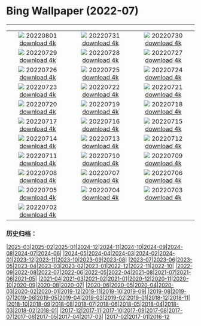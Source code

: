 # Bing Wallpaper (2022-07)
**************
| | | |
|:-:|:-:|:-:|
| ![](https://www.bing.com/th?id=OHR.NoctilucentClouds_EN-CA1117436329_1920x1080.jpg) 20220801 [download 4k](https://www.bing.com/th?id=OHR.NoctilucentClouds_EN-CA1117436329_UHD.jpg) | ![](https://www.bing.com/th?id=OHR.FiordlandRainforest_EN-CA0972216564_1920x1080.jpg) 20220731 [download 4k](https://www.bing.com/th?id=OHR.FiordlandRainforest_EN-CA0972216564_UHD.jpg) | ![](https://www.bing.com/th?id=OHR.FourTigresses_EN-CA0727642933_1920x1080.jpg) 20220730 [download 4k](https://www.bing.com/th?id=OHR.FourTigresses_EN-CA0727642933_UHD.jpg) |
| ![](https://www.bing.com/th?id=OHR.TobermoryRocks_EN-CA2287983314_1920x1080.jpg) 20220729 [download 4k](https://www.bing.com/th?id=OHR.TobermoryRocks_EN-CA2287983314_UHD.jpg) | ![](https://www.bing.com/th?id=OHR.NabateanTomb_EN-CA5668625220_1920x1080.jpg) 20220728 [download 4k](https://www.bing.com/th?id=OHR.NabateanTomb_EN-CA5668625220_UHD.jpg) | ![](https://www.bing.com/th?id=OHR.MangroveDay_EN-CA5528092528_1920x1080.jpg) 20220727 [download 4k](https://www.bing.com/th?id=OHR.MangroveDay_EN-CA5528092528_UHD.jpg) |
| ![](https://www.bing.com/th?id=OHR.MGRBrighton_EN-CA5317256826_1920x1080.jpg) 20220726 [download 4k](https://www.bing.com/th?id=OHR.MGRBrighton_EN-CA5317256826_UHD.jpg) | ![](https://www.bing.com/th?id=OHR.AmeliaEarhart_EN-CA9720878110_1920x1080.jpg) 20220725 [download 4k](https://www.bing.com/th?id=OHR.AmeliaEarhart_EN-CA9720878110_UHD.jpg) | ![](https://www.bing.com/th?id=OHR.FoxgloveHawkmoth_EN-CA4802718857_1920x1080.jpg) 20220724 [download 4k](https://www.bing.com/th?id=OHR.FoxgloveHawkmoth_EN-CA4802718857_UHD.jpg) |
| ![](https://www.bing.com/th?id=OHR.SGIMontenegro_EN-CA4644076669_1920x1080.jpg) 20220723 [download 4k](https://www.bing.com/th?id=OHR.SGIMontenegro_EN-CA4644076669_UHD.jpg) | ![](https://www.bing.com/th?id=OHR.AbbeyGardens_EN-CA4408483942_1920x1080.jpg) 20220722 [download 4k](https://www.bing.com/th?id=OHR.AbbeyGardens_EN-CA4408483942_UHD.jpg) | ![](https://www.bing.com/th?id=OHR.MoonPhases_EN-CA4233080248_1920x1080.jpg) 20220721 [download 4k](https://www.bing.com/th?id=OHR.MoonPhases_EN-CA4233080248_UHD.jpg) |
| ![](https://www.bing.com/th?id=OHR.TwoJackLake_EN-CA6372397264_1920x1080.jpg) 20220720 [download 4k](https://www.bing.com/th?id=OHR.TwoJackLake_EN-CA6372397264_UHD.jpg) | ![](https://www.bing.com/th?id=OHR.OmijimaIsland_EN-CA4120319818_1920x1080.jpg) 20220719 [download 4k](https://www.bing.com/th?id=OHR.OmijimaIsland_EN-CA4120319818_UHD.jpg) | ![](https://www.bing.com/th?id=OHR.CoyoteButtes_EN-CA4001824165_1920x1080.jpg) 20220718 [download 4k](https://www.bing.com/th?id=OHR.CoyoteButtes_EN-CA4001824165_UHD.jpg) |
| ![](https://www.bing.com/th?id=OHR.AmericanGoldfinch_EN-CA3873335192_1920x1080.jpg) 20220717 [download 4k](https://www.bing.com/th?id=OHR.AmericanGoldfinch_EN-CA3873335192_UHD.jpg) | ![](https://www.bing.com/th?id=OHR.Arrone_EN-CA3738047256_1920x1080.jpg) 20220716 [download 4k](https://www.bing.com/th?id=OHR.Arrone_EN-CA3738047256_UHD.jpg) | ![](https://www.bing.com/th?id=OHR.BabyLemons_EN-CA3596946863_1920x1080.jpg) 20220715 [download 4k](https://www.bing.com/th?id=OHR.BabyLemons_EN-CA3596946863_UHD.jpg) |
| ![](https://www.bing.com/th?id=OHR.BasaltGiants_EN-CA3440264817_1920x1080.jpg) 20220714 [download 4k](https://www.bing.com/th?id=OHR.BasaltGiants_EN-CA3440264817_UHD.jpg) | ![](https://www.bing.com/th?id=OHR.SpiralHill_EN-CA3284860853_1920x1080.jpg) 20220713 [download 4k](https://www.bing.com/th?id=OHR.SpiralHill_EN-CA3284860853_UHD.jpg) | ![](https://www.bing.com/th?id=OHR.BarcelonaPop_EN-CA3173324613_1920x1080.jpg) 20220712 [download 4k](https://www.bing.com/th?id=OHR.BarcelonaPop_EN-CA3173324613_UHD.jpg) |
| ![](https://www.bing.com/th?id=OHR.OludenizTurkey_EN-CA3003079652_1920x1080.jpg) 20220711 [download 4k](https://www.bing.com/th?id=OHR.OludenizTurkey_EN-CA3003079652_UHD.jpg) | ![](https://www.bing.com/th?id=OHR.DolomitesMW_EN-CA2897586503_1920x1080.jpg) 20220710 [download 4k](https://www.bing.com/th?id=OHR.DolomitesMW_EN-CA2897586503_UHD.jpg) | ![](https://www.bing.com/th?id=OHR.StampedeBand_EN-CA3607523189_1920x1080.jpg) 20220709 [download 4k](https://www.bing.com/th?id=OHR.StampedeBand_EN-CA3607523189_UHD.jpg) |
| ![](https://www.bing.com/th?id=OHR.HecetaHead_EN-CA6158400996_1920x1080.jpg) 20220708 [download 4k](https://www.bing.com/th?id=OHR.HecetaHead_EN-CA6158400996_UHD.jpg) | ![](https://www.bing.com/th?id=OHR.KissingPuffins_EN-CA2404199050_1920x1080.jpg) 20220707 [download 4k](https://www.bing.com/th?id=OHR.KissingPuffins_EN-CA2404199050_UHD.jpg) | ![](https://www.bing.com/th?id=OHR.FannetteIsland_EN-CA2326208339_1920x1080.jpg) 20220706 [download 4k](https://www.bing.com/th?id=OHR.FannetteIsland_EN-CA2326208339_UHD.jpg) |
| ![](https://www.bing.com/th?id=OHR.SharavatiBridge_EN-CA1959630456_1920x1080.jpg) 20220705 [download 4k](https://www.bing.com/th?id=OHR.SharavatiBridge_EN-CA1959630456_UHD.jpg) | ![](https://www.bing.com/th?id=OHR.SummerDogs_EN-CA1820596669_1920x1080.jpg) 20220704 [download 4k](https://www.bing.com/th?id=OHR.SummerDogs_EN-CA1820596669_UHD.jpg) | ![](https://www.bing.com/th?id=OHR.HalfwayDay_EN-CA1603172299_1920x1080.jpg) 20220703 [download 4k](https://www.bing.com/th?id=OHR.HalfwayDay_EN-CA1603172299_UHD.jpg) |
| ![](https://www.bing.com/th?id=OHR.OttawaRiver_EN-CA6009390564_1920x1080.jpg) 20220702 [download 4k](https://www.bing.com/th?id=OHR.OttawaRiver_EN-CA6009390564_UHD.jpg) |  |  |

### 历史归档：

|[2025-03](/../2025-03/2025-03.md)|[2025-02](/../2025-02/2025-02.md)|[2025-01](/../2025-01/2025-01.md)|[2024-12](/../2024-12/2024-12.md)|[2024-11](/../2024-11/2024-11.md)|[2024-10](/../2024-10/2024-10.md)|[2024-09](/../2024-09/2024-09.md)|[2024-08](/../2024-08/2024-08.md)|[2024-07](/../2024-07/2024-07.md)|[2024-06](/../2024-06/2024-06.md)|
|[2024-05](/../2024-05/2024-05.md)|[2024-04](/../2024-04/2024-04.md)|[2024-03](/../2024-03/2024-03.md)|[2024-02](/../2024-02/2024-02.md)|[2024-01](/../2024-01/2024-01.md)|[2023-12](/../2023-12/2023-12.md)|[2023-11](/../2023-11/2023-11.md)|[2023-10](/../2023-10/2023-10.md)|[2023-09](/../2023-09/2023-09.md)|[2023-08](/../2023-08/2023-08.md)|
|[2023-07](/../2023-07/2023-07.md)|[2023-06](/../2023-06/2023-06.md)|[2023-05](/../2023-05/2023-05.md)|[2023-04](/../2023-04/2023-04.md)|[2023-03](/../2023-03/2023-03.md)|[2023-02](/../2023-02/2023-02.md)|[2023-01](/../2023-01/2023-01.md)|[2022-12](/../2022-12/2022-12.md)|[2022-11](/../2022-11/2022-11.md)|[2022-10](/../2022-10/2022-10.md)|
|[2022-09](/../2022-09/2022-09.md)|[2022-08](/../2022-08/2022-08.md)|[2022-07](/2022-07.md)|[2022-06](/../2022-06/2022-06.md)|[2022-05](/../2022-05/2022-05.md)|[2022-04](/../2022-04/2022-04.md)|[2021-08](/../2021-08/2021-08.md)|[2021-07](/../2021-07/2021-07.md)|[2021-06](/../2021-06/2021-06.md)|[2021-05](/../2021-05/2021-05.md)|
|[2021-04](/../2021-04/2021-04.md)|[2021-03](/../2021-03/2021-03.md)|[2021-02](/../2021-02/2021-02.md)|[2021-01](/../2021-01/2021-01.md)|[2020-12](/../2020-12/2020-12.md)|[2020-11](/../2020-11/2020-11.md)|[2020-10](/../2020-10/2020-10.md)|[2020-09](/../2020-09/2020-09.md)|[2020-08](/../2020-08/2020-08.md)|[2020-07](/../2020-07/2020-07.md)|
|[2020-06](/../2020-06/2020-06.md)|[2020-05](/../2020-05/2020-05.md)|[2020-04](/../2020-04/2020-04.md)|[2020-03](/../2020-03/2020-03.md)|[2020-02](/../2020-02/2020-02.md)|[2020-01](/../2020-01/2020-01.md)|[2019-12](/../2019-12/2019-12.md)|[2019-11](/../2019-11/2019-11.md)|[2019-10](/../2019-10/2019-10.md)|[2019-09](/../2019-09/2019-09.md)|
|[2019-08](/../2019-08/2019-08.md)|[2019-07](/../2019-07/2019-07.md)|[2019-06](/../2019-06/2019-06.md)|[2019-05](/../2019-05/2019-05.md)|[2019-04](/../2019-04/2019-04.md)|[2019-03](/../2019-03/2019-03.md)|[2019-02](/../2019-02/2019-02.md)|[2019-01](/../2019-01/2019-01.md)|[2018-12](/../2018-12/2018-12.md)|[2018-11](/../2018-11/2018-11.md)|
|[2018-10](/../2018-10/2018-10.md)|[2018-09](/../2018-09/2018-09.md)|[2018-08](/../2018-08/2018-08.md)|[2018-07](/../2018-07/2018-07.md)|[2018-06](/../2018-06/2018-06.md)|[2018-05](/../2018-05/2018-05.md)|[2018-04](/../2018-04/2018-04.md)|[2018-03](/../2018-03/2018-03.md)|[2018-02](/../2018-02/2018-02.md)|[2018-01](/../2018-01/2018-01.md)|
|[2017-12](/../2017-12/2017-12.md)|[2017-11](/../2017-11/2017-11.md)|[2017-10](/../2017-10/2017-10.md)|[2017-09](/../2017-09/2017-09.md)|[2017-08](/../2017-08/2017-08.md)|[2017-07](/../2017-07/2017-07.md)|[2017-06](/../2017-06/2017-06.md)|[2017-05](/../2017-05/2017-05.md)|[2017-04](/../2017-04/2017-04.md)|[2017-03](/../2017-03/2017-03.md)|
|[2017-02](/../2017-02/2017-02.md)|[2017-01](/../2017-01/2017-01.md)|[2016-12](/../2016-12/2016-12.md)